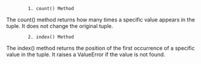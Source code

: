             1. count() Method
The count() method returns how many times a specific value appears in the tuple. It does not change the original tuple.


            2. index() Method
The index() method returns the position of the first occurrence of a specific value in the tuple. It raises a ValueError if the value is not found.
